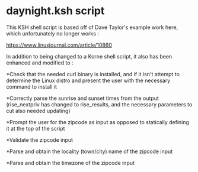 # daynight.ksh script

This KSH shell script is based off of Dave Taylor's example work here, which unfortunately no longer works :

https://www.linuxjournal.com/article/10860

In addition to being changed to a Korne shell script, it also has been enhanced and modified to :

*Check that the needed curl binary is installed, and if it isn't attempt to determine the Linux distro and present the user with the necessary command to install it

*Correctly parse the sunrise and sunset times from the output (rise_nextpriv has changed to rise_results, and the necessary parameters to cut also needed updating)

*Prompt the user for the zipcode as input as opposed to statically defining it at the top of the script

*Validate the zipcode input

*Parse and obtain the locality (town/city) name of the zipcode input

*Parse and obtain the timezone of the zipcode input

